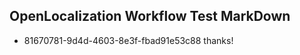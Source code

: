 ## OpenLocalization Workflow Test MarkDown
* 81670781-9d4d-4603-8e3f-fbad91e53c88 thanks!

<!--HONumber=Sep16_HO1-->


